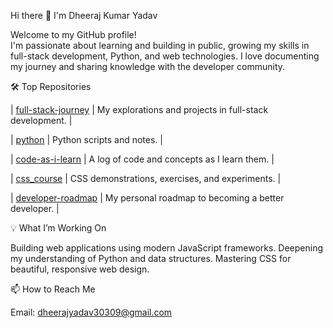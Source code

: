  Hi there 👋
 I'm Dheeraj Kumar Yadav

Welcome to my GitHub profile!  
I'm passionate about learning and building in public, growing my skills in full-stack development, Python, and web technologies.
I love documenting my journey and sharing knowledge with the developer community.


🛠️ Top Repositories

| [full-stack-journey](https://github.com/12aa8777/full-stack-journey) |
My explorations and projects in full-stack development. |

| [python](https://github.com/12aa8777/python) |
Python scripts and  notes. |

| [code-as-i-learn](https://github.com/12aa8777/code-as-i-learn) |
A log of code and concepts as I learn them. |

| [css_course](https://github.com/12aa8777/css_course) | 
CSS demonstrations, exercises, and experiments. |

| [developer-roadmap](https://github.com/12aa8777/developer-roadmap) |
My personal roadmap to becoming a better developer. |



 💡 What I’m Working On

 Building web applications using modern JavaScript frameworks.
 Deepening my understanding of Python and data structures.
 Mastering CSS for beautiful, responsive web design.

📫 How to Reach Me

 Email: dheerajyadav30309@gmail.com






